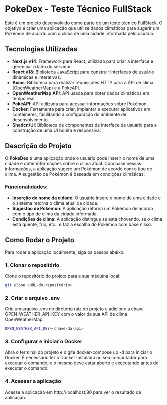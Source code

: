 # PokeDex - Teste Técnico FullStack

Este é um projeto desenvolvido como parte de um teste técnico FullStack. O objetivo é criar uma aplicação que utilize dados climáticos para sugerir um Pokémon de acordo com o clima de uma cidade informada pelo usuário.

## Tecnologias Utilizadas

- **Next.js v14**: Framework para React, utilizado para criar a interface e gerenciar o lado do servidor.
- **React v18**: Biblioteca JavaScript para construir interfaces de usuário dinâmicas e interativas.
- **Axios**: Biblioteca para realizar requisições HTTP para a API de clima (OpenWeatherMap) e a PokéAPI.
- **OpenWeatherMap API**: API usada para obter dados climáticos em tempo real.
- **PokéAPI**: API utilizada para acessar informações sobre Pokémon.
- **Docker**: Ferramenta para criar, implantar e executar aplicativos em contêineres, facilitando a configuração do ambiente de desenvolvimento.
- **Shadcn/UI**: Biblioteca de componentes de interface de usuário para a construção de uma UI bonita e responsiva.

## Descrição do Projeto

O **PokeDex** é uma aplicação onde o usuário pode inserir o nome de uma cidade e obter informações sobre o clima atual. Com base nessas informações, a aplicação sugere um Pokémon de acordo com o tipo de clima. A sugestão de Pokémon é baseada em condições climáticas.

### Funcionalidades:

- **Inserção do nome da cidade**: O usuário insere o nome de uma cidade e o sistema retorna o clima atual da cidade.
- **Sugestão de Pokémon**: A aplicação retorna um Pokémon de acordo com o tipo de clima da cidade informada.
- **Condições de clima**: A aplicação distingue se está chovendo, se o clima está quente, frio, etc., e faz a escolha do Pokémon com base nisso.

## Como Rodar o Projeto

Para rodar a aplicação localmente, siga os passos abaixo:

### 1. Clonar o repositório

Clone o repositório do projeto para a sua máquina local:

```bash
git clone <URL-do-repositório>
```

### 2. Criar o arquivo .env

Crie um arquivo .env no diretório raiz do projeto e adicione a chave OPEN_WEATHER_API_KEY com o valor da sua API de clima OpenWeatherMap:

```bash
OPEN_WEATHER_API_KEY=<chave-da-api>
```

### 3. Configurar e iniciar o Docker

Abra o terminal do projeto e digite docker-compose up -d para iniciar o Docker. É necessário ter o Docker instalado no seu computador para executar o comando, e o mesmo deve estar aberto e executando antes de executar o comando.

### 4. Acessar a aplicação

Acesse a aplicação em http://localhost:80 para ver o resultado da aplicação.

